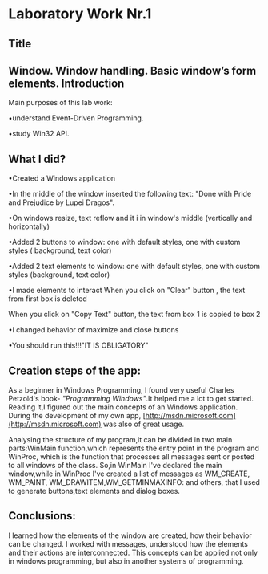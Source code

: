 Laboratory Work Nr.1
====================
Title
-----
Window. Window handling. Basic window’s form elements.
Introduction
------------
Main purposes of this lab work:

•understand Event-Driven Programming.

•study Win32 API.

What I did?
--------------------
•Created a Windows application

•In the middle of the window inserted the following text: "Done with Pride and Prejudice by Lupei Dragos".

•On windows resize, text  reflow and it i in window's middle (vertically and horizontally)

•Added 2 buttons to window: one with default styles, one with custom styles ( background, text color)

•Added 2 text elements to window: one with default styles, one with custom styles (background, text color)

•I made elements to interact 
When you click on "Clear" button , the text from first box is deleted

When you click on "Copy Text" button, the text from box 1 is copied to box 2

•I changed  behavior of maximize and close buttons

•You should run this!!!"IT IS OBLIGATORY"

Creation steps of the app:
--------------------------
As a beginner in Windows Programming, I found very useful Charles Petzold's book- *"Programming Windows"*.It helped me a lot to get started. Reading it,I figured out the main concepts of an Windows application. During the development of my own app, [http://msdn.microsoft.com](http://msdn.microsoft.com) was also of great usage.

Analysing the structure of my program,it can be divided in two main parts:WinMain function,which represents the entry point in the program and WinProc, which is the function that processes all messages sent or posted to all windows of the class. So,in WinMain I've declared the main window,while in WinProc I've created a list of messages as WM_CREATE, WM_PAINT, WM_DRAWITEM,WM_GETMINMAXINFO: and others, that I used to generate buttons,text elements and dialog boxes. 

Conclusions:
--------------------------
I learned how the elements of the window are created, how their behavior can be changed. I worked with messages, understood how the elements and their actions are interconnected. This concepts can be applied not only in windows programming, but also in another systems of programming.

